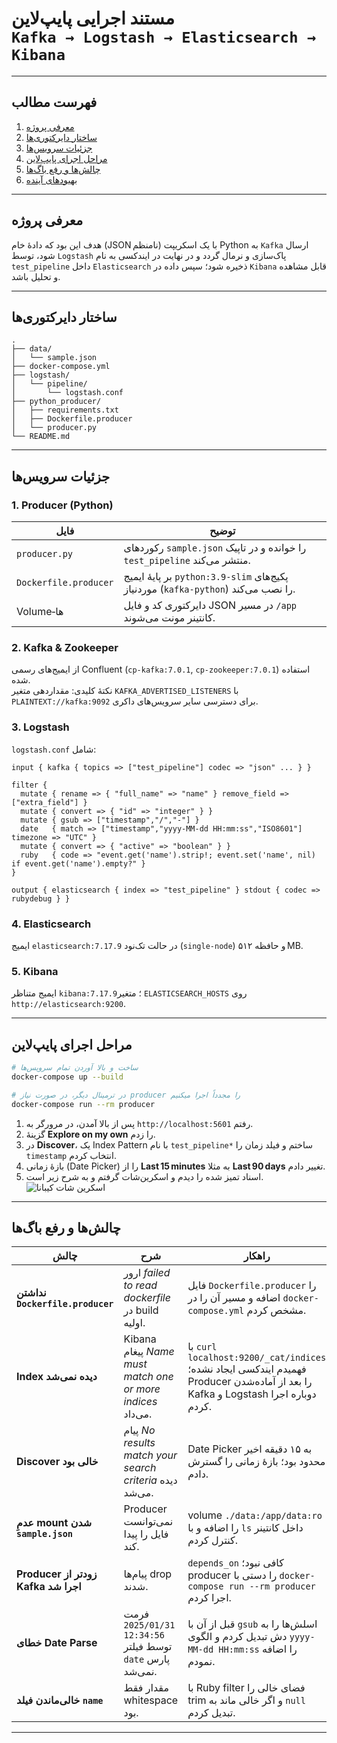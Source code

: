 
# مستند اجرایی پایپ‌لاین `Kafka → Logstash → Elasticsearch → Kibana`



---

## فهرست مطالب
1. [معرفی پروژه](#معرفی-پروژه)  
2. [ساختار دایرکتوری‌ها](#ساختار-دایرکتوریها)  
3. [جزئیات سرویس‌ها](#جزئیات-سرویسها)  
4. [مراحل اجرای پایپ‌لاین](#مراحل-اجرای-پایپ‌لاین)  
5. [چالش‌ها و رفع باگ‌ها](#چالشها-و-رفع-باگها)  
6. [بهبودهای آینده](#بهبودهای-آینده)

---

## معرفی پروژه
هدف این بود که دادهٔ خام (JSON نامنظم) با یک اسکریپت Python به `Kafka` ارسال شود، توسط `Logstash` پاک‌سازی و نرمال گردد و در نهایت در ایندکسی به نام `test_pipeline` داخل `Elasticsearch` ذخیره شود؛ سپس داده در `Kibana` قابل مشاهده و تحلیل باشد.

---

## ساختار دایرکتوری‌ها<a id="ساختار-دایرکتوریها"></a>

```
.
├── data/
│   └── sample.json
├── docker-compose.yml
├── logstash/
│   └── pipeline/
│       └── logstash.conf
├── python_producer/
│   ├── requirements.txt
│   ├── Dockerfile.producer
│   └── producer.py
└── README.md 
```

---

## جزئیات سرویس‌ها<a id="جزئیات-سرویسها"></a>

### 1. Producer (Python)

| فایل | توضیح |
|------|-------|
| `producer.py` | رکوردهای `sample.json` را خوانده و در تاپیک `test_pipeline` منتشر می‌کند.  |
| `Dockerfile.producer` | بر پایهٔ ‌ایمیج `python:3.9-slim` پکیج‌های موردنیاز (`kafka-python`) را نصب می‌کند. |
| Volume‑ها | دایرکتوری کد و فایل JSON در مسیر `/app` کانتینر مونت می‌شوند. |

### 2. Kafka & Zookeeper
از ایمیج‌های رسمی Confluent (`cp-kafka:7.0.1`, `cp-zookeeper:7.0.1`) استفاده شده.  
نکتهٔ کلیدی: مقداردهی متغیر `KAFKA_ADVERTISED_LISTENERS` با `PLAINTEXT://kafka:9092` برای دسترسی سایر سرویس‌های داکری.

### 3. Logstash
`logstash.conf` شامل:

```
input { kafka { topics => ["test_pipeline"] codec => "json" ... } }

filter {
  mutate { rename => { "full_name" => "name" } remove_field => ["extra_field"] }
  mutate { convert => { "id" => "integer" } }
  mutate { gsub => ["timestamp","/","-"] }
  date   { match => ["timestamp","yyyy-MM-dd HH:mm:ss","ISO8601"] timezone => "UTC" }
  mutate { convert => { "active" => "boolean" } }
  ruby   { code => "event.get('name').strip!; event.set('name', nil) if event.get('name').empty?" }
}

output { elasticsearch { index => "test_pipeline" } stdout { codec => rubydebug } }
```

### 4. Elasticsearch
ایمیج `elasticsearch:7.17.9` در حالت تک‌نود (`single-node`) و حافظه ۵۱۲ MB.

### 5. Kibana
ایمیج متناظر `kibana:7.17.9`؛ متغیر `ELASTICSEARCH_HOSTS` روی `http://elasticsearch:9200`.

---

## مراحل اجرای پایپ‌لاین<a id="مراحل-اجرای-پایپ‌لاین"></a>

```bash
# ساخت و بالا آوردن تمام سرویس‌ها
docker-compose up --build

# در ترمینال دیگر، در صورت نیاز producer را مجدداً اجرا میکنیم
docker-compose run --rm producer
```

1. پس از بالا آمدن، در مرورگر به `http://localhost:5601` رفتم.  
2. گزینهٔ **Explore on my own** را زدم.  
3. در **Discover**، یک Index Pattern با نام `test_pipeline*` ساختم و فیلد زمان را `timestamp` انتخاب کردم.  
4. بازهٔ زمانی (Date Picker) را از **Last 15 minutes** به مثلا **Last 90 days**  تغییر دادم.  
5. اسناد تمیز شده را دیدم و اسکرین‌شات گرفتم و به شرح زیر است.
![اسکرین شات کیبانا](<Screenshot 2025-04-21 at 4.35.28 PM.png>)

---

## چالش‌ها و رفع باگ‌ها<a id="چالشها-و-رفع-باگها"></a>

| چالش | شرح | راهکار |
|------|-----|--------|
| **نداشتن `Dockerfile.producer`** | ارور *failed to read dockerfile* در build اولیه. | فایل `Dockerfile.producer` را اضافه و مسیر آن را در `docker-compose.yml` مشخص کردم. |
| **Index دیده نمی‌شد** | Kibana پیغام *Name must match one or more indices* می‌داد. | با `curl localhost:9200/_cat/indices` فهمیدم ایندکسی ایجاد نشده؛ Producer را بعد از آماده‌شدن Kafka و Logstash دوباره اجرا کردم. |
| **Discover خالی بود** | پیام *No results match your search criteria* دیده می‌شد. | Date Picker به ۱۵ دقیقه اخیر محدود بود؛ بازهٔ زمانی را گسترش دادم. |
| **عدمِ mount شدن `sample.json`** | Producer نمی‌توانست فایل را پیدا کند. | volume `./data:/app/data:ro` را اضافه و با `ls` داخل کانتینر کنترل کردم. |
| **Producer زودتر از Kafka اجرا شد** | پیام‌ها drop شدند. | `depends_on` کافی نبود؛ producer را دستی با `docker-compose run --rm producer` اجرا کردم. |
| **خطای Date Parse** | فرمت `2025/01/31 12:34:56` توسط فیلتر `date` پارس نمی‌شد. | قبل از آن با `gsub` اسلش‌ها را به دش تبدیل کردم و الگوی `yyyy-MM-dd HH:mm:ss` را اضافه نمودم. |
| **خالی‌ماندن فیلد `name`** | مقدار فقط whitespace بود. | با Ruby filter فضای خالی را trim و اگر خالی ماند به `null` تبدیل کردم. |
---